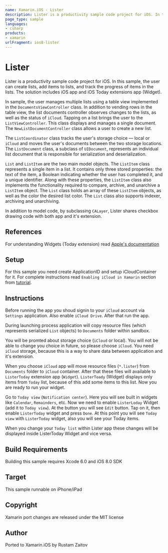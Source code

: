 ```yaml
---
name: Xamarin.iOS - Lister
description: Lister is a productivity sample code project for iOS. In this sample, the user can create lists, add items to lists, and track the progress of...
page_type: sample
languages:
- csharp
products:
- xamarin
urlFragment: ios8-lister
---
```

# Lister

Lister is a productivity sample code project for iOS. In this sample,
the user can create lists, add items to lists, and track the progress
of items in the lists.  The solution includes iOS app and iOS Today
extensions app (Widget).

In sample, the user manages multiple lists using a table view
implemented in the `DocumentsViewController` class. In addition to
vending rows in the table view, the list documents controller observes
changes to the lists, as well as the status of `iCloud`. Tapping on a
list brings the user to the `ListViewController`. This class displays
and manages a single document. The `NewListDocumentController` class
allows a user to create a new list.

The `ListCoordinator` class tracks the user's storage choice — local
or `iCloud` and moves the user's documents between the two storage
locations. The `ListDocument` class, a subclass of `UIDocument`,
represents an individual list document that is responsible for
serialization and deserialization.

`List` and `ListItem` are the two main model objects. The `ListItem`
class represents a single item in a list. It contains only three
stored properties: the text of the item, a Boolean indicating whether
the user has completed it, and a unique identifier. Along with these
properties, the `ListItem` class also implements the functionality
required to compare, archive, and unarchive a `ListItem` object. The
`List` class holds an array of these `ListItem` objects, as well as
the color the desired list color. The `List` class also supports
indexer, archiving and unarchiving.

In addition to model code, by subclassing `CALayer`, Lister shares
checkbox drawing code with both app and it's extension.

## References

For understanding Widgets (Today extension) read [Apple's
documentation](https://developer.apple.com/library/prerelease/mac/documentation/General/Conceptual/ExtensibilityPG/NotificationCenter.html#//apple_ref/doc/uid/TP40014214-CH11-SW1)

## Setup

For this sample you need create ApplicationID and setup
iCloudContainer for it. For complete instructions read `Enabling
iCloud in Xamarin` section from
[tutorial](http://developer.xamarin.com/guides/ios/platform_features/introduction_to_the_document_picker/).

## Instructions

Before running the app you shoud signin to your `iCloud` account via
`Settings` application. Also enable `iCloud Drive`.  After that run
the app.

During launching process application will copy resource files (which
represents serialized `List` objects) to `Documents` folder within
sandbox.

You will be promted about storage choice (`iCloud` or local). You will
not be able to change you choice in future, so please choose
`iCloud`. You need `iCloud` storage, because this is a way to share
data between application and it's extension.

When you choose `iCloud` app will move resource files (`*.lister`)
from `Documents` folder to `iCloud` container. After that these files
will available to `ListerToday` extension app (`Widget`).
`ListerToady` (Widget) displays only items from `Today` list, because
of this add some items to this list. Now you are ready to run your
widget.

Go to `Today view` (`Notification center`). Here you will see built in
widgets like `Calendar`, `Remainders`, etc. Now we need to enable
`ListerLoday` Widget (add it to `Today view`). At the button you will
see `Edit` button. Tap on it, then enable `ListerToday` widget and
press `Done`. At this point you will see `Today view` with
`ListerToday` widget, also you will see your Today items.

When you change your `Today list` within Lister app these changes will
be displayed inside ListerToday Widget and vice versa.

## Build Requirements

Building this sample requires Xcode 6.0 and iOS 8.0 SDK

## Target
This sample runnable on iPhone/iPad

## Copyright

Xamarin port changes are released under the MIT license

## Author 

Ported to Xamarin.iOS by Rustam Zaitov
